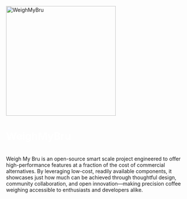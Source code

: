 <img src="/media/overview/overview.jpg" alt="WeighMyBru" class="center" width="300" heigh="300">


<h1 style="color:rgba(255, 255, 255, 1);" class="center">WeighMyBru</h1><br>
Weigh My Bru is an open-source smart scale project engineered to offer high-performance features at a fraction of the cost of commercial alternatives. By leveraging low-cost, readily available components, it showcases just how much can be achieved through thoughtful design, community collaboration, and open innovation—making precision coffee weighing accessible to enthusiasts and developers alike.
<br><br>

